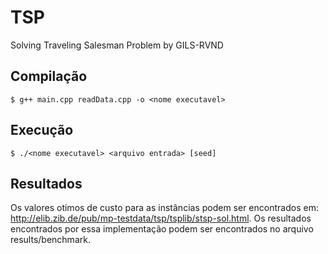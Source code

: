 # TSP
Solving Traveling Salesman Problem by GILS-RVND

## Compilação
```
$ g++ main.cpp readData.cpp -o <nome executavel>
```

## Execução
```
$ ./<nome executavel> <arquivo entrada> [seed]
```

## Resultados
Os valores otimos de custo para as instâncias podem ser encontrados em:  http://elib.zib.de/pub/mp-testdata/tsp/tsplib/stsp-sol.html.
Os resultados encontrados por essa implementação podem ser encontrados no arquivo results/benchmark.
